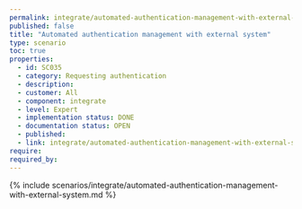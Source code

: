 ```yaml
---
permalink: integrate/automated-authentication-management-with-external-system
published: false
title: "Automated authentication management with external system"
type: scenario
toc: true
properties:
  - id: SC035
  - category: Requesting authentication
  - description:
  - customer: All
  - component: integrate
  - level: Expert
  - implementation status: DONE
  - documentation status: OPEN
  - published:
  - link: integrate/automated-authentication-management-with-external-system
require:
required_by:
---
```


{% include scenarios/integrate/automated-authentication-management-with-external-system.md %}
